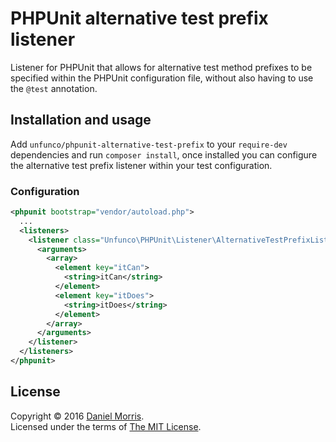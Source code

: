 # PHPUnit alternative test prefix listener

Listener for PHPUnit that allows for alternative test method prefixes to be specified within the PHPUnit configuration
file, without also having to use the `@test` annotation.

## Installation and usage

Add `unfunco/phpunit-alternative-test-prefix` to your `require-dev` dependencies and run `composer install`, once
installed you can configure the alternative test prefix listener within your test configuration.

### Configuration

```xml
<phpunit bootstrap="vendor/autoload.php">
  ...
  <listeners>
    <listener class="Unfunco\PHPUnit\Listener\AlternativeTestPrefixListener">
      <arguments>
        <array>
          <element key="itCan">
            <string>itCan</string>
          </element>
          <element key="itDoes">
            <string>itDoes</string>
          </element>
        </array>
      </arguments>
    </listener>
  </listeners>
</phpunit>
```

## License

Copyright © 2016 [Daniel Morris](https://github.com/unfunco).  
Licensed under the terms of [The MIT License](LICENSE.md).
